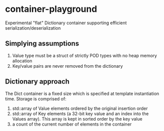# container-playground
Experimental "flat" Dictionary container supporting efficient serialization/deserialization

## Simplying assumptions
1. Value type must be a struct of strictly POD types with no heap memory allocation
2. Key/value pairs are never removed from the dictionary

## Dictionary approach
The Dict container is a fixed size which is specified at template instantiation time. Storage is comprised of:

1. std::array of Value elements ordered by the original insertion order
2. std::array of Key elements (a 32-bit key value and an index into the Values array). This array is kept in sorted order by the key value
3. a count of the current number of elements in the container
